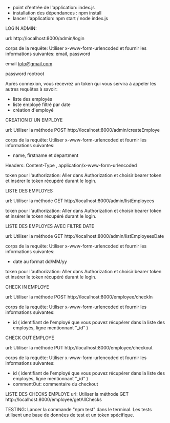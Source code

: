 - point d'entrée de l'application: index.js
- installation des dépendances : npm install
- lancer l'application: npm start / node index.js

LOGIN ADMIN:

url:
http://localhost:8000/admin/login

corps de la requête:
Utiliser x-www-form-urlencoded et fournir les informations suivantes:
email, password

email
toto@gmail.com

password
rootroot

Après connexion, vous recevrez un token qui vous servira à appeler les autres requêtes à savoir:
- liste des employés
- liste employé filtré par date
- création d'employé

CREATION D'UN EMPLOYE

url:
Utiliser la méthode POST
http://localhost:8000/admin/createEmploye

corps de la requête:
Utiliser x-www-form-urlencoded et fournir les informations suivantes:
- name, firstname et department

Headers:
Content-Type , application/x-www-form-urlencoded

token pour l'authorization:
Aller dans Authorization et choisir bearer token et insérer le token récupéré durant le login.

LISTE DES EMPLOYES

url:
Utiliser la méthode GET
http://localhost:8000/admin/listEmployees


token pour l'authorization:
Aller dans Authorization et choisir bearer token et insérer le token récupéré durant le login.

LISTE DES EMPLOYES AVEC FILTRE DATE

url:
Utiliser la méthode GET
http://localhost:8000/admin/listEmployeesDate

corps de la requête:
Utiliser x-www-form-urlencoded et fournir les informations suivantes:
- date au format dd/MM/yy

token pour l'authorization:
Aller dans Authorization et choisir bearer token et insérer le token récupéré durant le login.

CHECK IN EMPLOYE

url:
Utiliser la méthode POST
http://localhost:8000/employee/checkIn

corps de la requête:
Utiliser x-www-form-urlencoded et fournir les informations suivantes:
- id ( identifiant de l'employé que vous pouvez récupérer dans la liste des employés, ligne mentionnant "_id" )

CHECK OUT EMPLOYE

url:
Utiliser la méthode PUT
http://localhost:8000/employee/checkout

corps de la requête:
Utiliser x-www-form-urlencoded et fournir les informations suivantes:
- id ( identifiant de l'employé que vous pouvez récupérer dans la liste des employés, ligne mentionnant "_id" )
- commentOut: commentaire du checkout

LISTE DES CHECKS EMPLOYE
url:
Utiliser la méthode GET
http://localhost:8000/employee/getAllChecks

TESTING: 
Lancer la commande "npm test" dans le terminal. Les tests utilisent une base de données de test et un token spécifique.